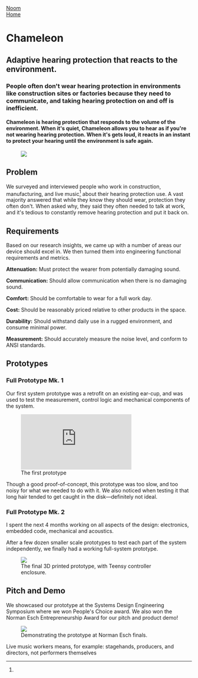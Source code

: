 <div class="folio-nav next noom">
	<a href="?p=noom">Noom</a>
</div>
<div class="folio-nav prev home">
	<a href="../">Home</a>
</div>

# Chameleon

## Adaptive hearing protection that reacts to the environment.

### People often don't wear hearing protection in environments like construction sites or factories because they need to communicate, and taking hearing protection on and off is inefficient.

#### Chameleon is hearing protection that responds to the volume of the environment. When it's quiet, Chameleon allows you to hear as if you're not wearing hearing protection. When it's gets loud, it reacts in an instant to protect your hearing until the environment is safe again.

<figure class='folio_image' id='hero'>
	<a target='_blank'>
		<img src='../includes/portfolio_images/chameleon/chameleon-hero.jpg'>
	</a>
<figcaption></figcaption>
</figure>

## Problem

We surveyed and interviewed people who work in construction, manufacturing, and live music[^live-music] about their hearing protection use. A vast majority answered that while they know they should wear, protection they often don't. When asked why, they said they often needed to talk at work, and it's tedious to constantly remove hearing protection and put it back on.

<!-- talk about NIHL -->

## Requirements 

Based on our research insights, we came up with a number of areas our device should excel in. We then turned them into engineering functional requirements and metrics.

**Attenuation:** Must protect the wearer from potentially damaging sound.

**Communication:** Should allow communication when there is no damaging sound.

**Comfort:** Should be comfortable to wear for a full work day.

**Cost:** Should be reasonably priced relative to other products in the space.

**Durability:** Should withstand daily use in a rugged environment, and consume minimal power.

**Measurement:** Should accurately measure the noise level, and conform to ANSI standards.

## Prototypes
### Full Prototype Mk. 1

Our first system prototype was a retrofit on an existing ear-cup, and was used to test the measurement, control logic and mechanical components of the system. 

<figure class='folio_image video' id='first-proto-video'>
	<iframe src="https://www.youtube.com/embed/yUvlpVK7ays?loop=1" frameborder="0" loop="1" webkitallowfullscreen mozallowfullscreen allowfullscreen></iframe>
	<figcaption>The first prototype</figcaption>
</figure>

Though a good proof-of-concept, this prototype was too slow, and too noisy for what we needed to do with it. We also noticed when testing it that long hair tended to get caught in the disk—definitely not ideal.

### Full Prototype Mk. 2

I spent the next 4 months working on all aspects of the design: electronics, embedded code, mechanical and acoustics.

After a few dozen smaller scale prototypes to test each part of the system independently, we finally had a working full-system prototype.

<figure class='folio_image' id='hero'>
		<img src='../includes/portfolio_images/chameleon/finished-prototype.jpg'>
<figcaption>The final 3D printed prototype, with Teensy controller enclosure.</figcaption>
</figure>

## Pitch and Demo

We showcased our prototype at the Systems Design Engineering Symposium where we won People's Choice award. We also won the Norman Esch Entrepreneurship Award for our pitch and product demo!

<figure class='folio_image' id='hero'>
		<img src='../includes/portfolio_images/chameleon/prototype-demo.jpg'>
<figcaption>Demonstrating the prototype at Norman Esch finals.</figcaption>
</figure>



[^live-music]: 
Live music workers means, for example: stagehands, producers, and directors, not performers themselves